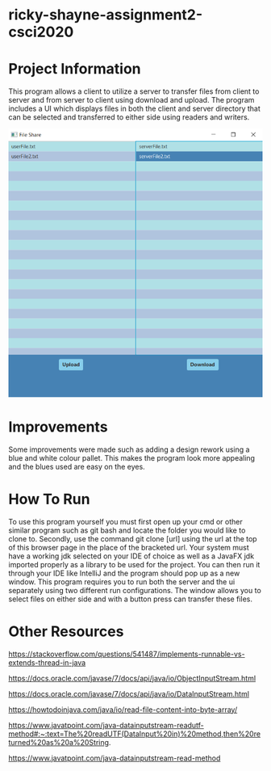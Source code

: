 # ricky-shayne-assignment2-csci2020

# Project Information
This program allows a client to utilize a server to transfer files from
client to server and from server to client using download and upload.
The program includes a UI which displays files in both the client and
server directory that can be selected and transferred to either side
using readers and writers.


![](image/A2Screenshot.PNG)

# Improvements
Some improvements were made such as adding a design rework using
a blue and white colour pallet. This makes the program look more
appealing and the blues used are easy on the eyes.

# How To Run
To use this program yourself you must first open up your cmd or other
similar program such as git bash and locate the folder you would like
to clone to. Secondly, use the command git clone [url] using the url
at the top of this browser page in the place of the bracketed url.
Your system must have a working jdk selected on your IDE of choice as
well as a JavaFX jdk imported properly as a library to be used for the
project. You can then run it through your IDE like IntelliJ and the program
should pop up as a new window. This program requires you to run both the 
server and the ui separately using two different run configurations.
The window allows you to select files on either side and with a button
press can transfer these files.

# Other Resources
https://stackoverflow.com/questions/541487/implements-runnable-vs-extends-thread-in-java

https://docs.oracle.com/javase/7/docs/api/java/io/ObjectInputStream.html

https://docs.oracle.com/javase/7/docs/api/java/io/DataInputStream.html

https://howtodoinjava.com/java/io/read-file-content-into-byte-array/

https://www.javatpoint.com/java-datainputstream-readutf-method#:~:text=The%20readUTF(DataInput%20in)%20method,then%20returned%20as%20a%20String.

https://www.javatpoint.com/java-datainputstream-read-method

